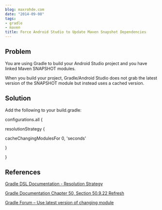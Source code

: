 ```yaml
---
blog: maxrohde.com
date: "2014-09-08"
tags:
- gradle
- maven
title: Force Android Studio to Update Maven Snapshot Dependencies
---
```


## Problem

You are using Gradle to build your Android Studio project and you have linked Maven SNAPSHOT modules.

When you build your project, Gradle/Android Studio does not grab the latest version of the SNAPSHOT module but instead uses a cached version.

## Solution

Add the following to your build.gradle:

configurations.all {

resolutionStrategy {

cacheChangingModulesFor 0, 'seconds'

}

}

## References

[Gradle DSL Documentation - Resolution Strategy](http://www.gradle.org/docs/current/dsl/org.gradle.api.artifacts.ResolutionStrategy.html)

[Gradle Documentation Chapter 50, Section 50.9.22 Refresh](http://www.gradle.org/docs/current/userguide/dependency_management.html)

[Gradle Forum – Use latest version of changing module](http://forums.gradle.org/gradle/topics/downloading_locally_cached_artifact)
